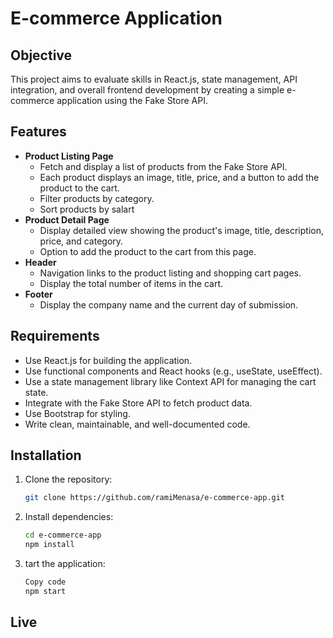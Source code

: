 # E-commerce Application

## Objective
This project aims to evaluate skills in React.js, state management, API integration, and overall frontend development by creating a simple e-commerce application using the Fake Store API.

## Features
- **Product Listing Page**
  - Fetch and display a list of products from the Fake Store API.
  - Each product displays an image, title, price, and a button to add the product to the cart.
  - Filter products by category.
  - Sort products by salart
- **Product Detail Page**
  - Display detailed view showing the product's image, title, description, price, and category.
  - Option to add the product to the cart from this page.
- **Header**
  - Navigation links to the product listing and shopping cart pages.
  - Display the total number of items in the cart.
- **Footer**
  - Display the company name and the current day of submission.


## Requirements
- Use React.js for building the application.
- Use functional components and React hooks (e.g., useState, useEffect).
- Use a state management library like Context API for managing the cart state.
- Integrate with the Fake Store API to fetch product data.
- Use Bootstrap for styling.
- Write clean, maintainable, and well-documented code.

## Installation
1. Clone the repository:
   ```bash
   git clone https://github.com/ramiMenasa/e-commerce-app.git
2. Install dependencies:
    ```bash
    cd e-commerce-app
    npm install
3. tart the application:
    ```bash
    Copy code
    npm start

## Live
